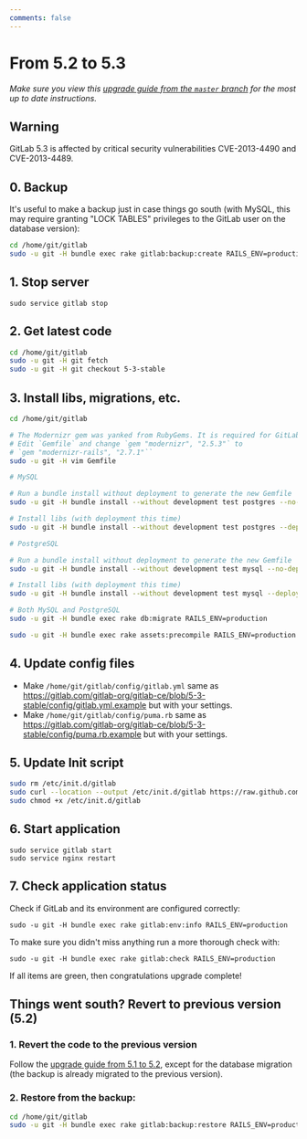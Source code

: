```yaml
---
comments: false
---
```


# From 5.2 to 5.3
*Make sure you view this [upgrade guide from the `master` branch](https://gitlab.com/gitlab-org/gitlab-ce/tree/master/doc/update/5.2-to-5.3.md) for the most up to date instructions.*

## Warning

GitLab 5.3 is affected by critical security vulnerabilities CVE-2013-4490 and CVE-2013-4489.

## 0. Backup

It's useful to make a backup just in case things go south (with MySQL, this may require granting "LOCK TABLES" privileges to the GitLab user on the database version):

```bash
cd /home/git/gitlab
sudo -u git -H bundle exec rake gitlab:backup:create RAILS_ENV=production
```

## 1. Stop server

    sudo service gitlab stop

## 2. Get latest code

```bash
cd /home/git/gitlab
sudo -u git -H git fetch
sudo -u git -H git checkout 5-3-stable
```

## 3. Install libs, migrations, etc.

```bash
cd /home/git/gitlab

# The Modernizr gem was yanked from RubyGems. It is required for GitLab >= 2.8.0
# Edit `Gemfile` and change `gem "modernizr", "2.5.3"` to
# `gem "modernizr-rails", "2.7.1"``
sudo -u git -H vim Gemfile

# MySQL

# Run a bundle install without deployment to generate the new Gemfile
sudo -u git -H bundle install --without development test postgres --no-deployment

# Install libs (with deployment this time)
sudo -u git -H bundle install --without development test postgres --deployment

# PostgreSQL

# Run a bundle install without deployment to generate the new Gemfile
sudo -u git -H bundle install --without development test mysql --no-deployment

# Install libs (with deployment this time)
sudo -u git -H bundle install --without development test mysql --deployment

# Both MySQL and PostgreSQL
sudo -u git -H bundle exec rake db:migrate RAILS_ENV=production

sudo -u git -H bundle exec rake assets:precompile RAILS_ENV=production
```

## 4. Update config files

- Make `/home/git/gitlab/config/gitlab.yml` same as <https://gitlab.com/gitlab-org/gitlab-ce/blob/5-3-stable/config/gitlab.yml.example> but with your settings.
- Make `/home/git/gitlab/config/puma.rb` same as <https://gitlab.com/gitlab-org/gitlab-ce/blob/5-3-stable/config/puma.rb.example> but with your settings.

## 5. Update Init script

```bash
sudo rm /etc/init.d/gitlab
sudo curl --location --output /etc/init.d/gitlab https://raw.github.com/gitlabhq/gitlabhq/5-3-stable/lib/support/init.d/gitlab
sudo chmod +x /etc/init.d/gitlab
```

## 6. Start application

    sudo service gitlab start
    sudo service nginx restart

## 7. Check application status

Check if GitLab and its environment are configured correctly:

    sudo -u git -H bundle exec rake gitlab:env:info RAILS_ENV=production

To make sure you didn't miss anything run a more thorough check with:

    sudo -u git -H bundle exec rake gitlab:check RAILS_ENV=production

If all items are green, then congratulations upgrade complete!

## Things went south? Revert to previous version (5.2)

### 1. Revert the code to the previous version

Follow the [upgrade guide from 5.1 to 5.2](5.1-to-5.2.md), except for the database migration (the backup is already migrated to the previous version).

### 2. Restore from the backup:

```bash
cd /home/git/gitlab
sudo -u git -H bundle exec rake gitlab:backup:restore RAILS_ENV=production
```
